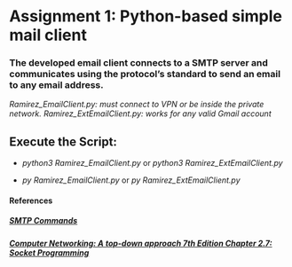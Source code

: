 # Assignment 1: Python-based simple mail client

### The developed email client connects to a SMTP server and communicates using the protocol’s standard to send an email to any email address.

 _Ramirez_EmailClient.py: must connect to VPN or be inside the private network. Ramirez_ExtEmailClient.py: works for any valid Gmail account_
## Execute the Script:
* _python3 Ramirez_EmailClient.py_ or _python3 Ramirez_ExtEmailClient.py_

* _py Ramirez_EmailClient.py_ or _py Ramirez_ExtEmailClient.py_
#### References
##### [SMTP Commands](https://www.samlogic.net/articles/smtp-commands-reference.htm)

##### [Computer Networking: A top-down approach 7th Edition Chapter 2.7: Socket Programming ](https://www.amazon.com/Computer-Networking-Top-Down-Approach-7th/dp/0133594149)

